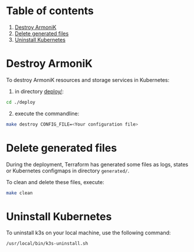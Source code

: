 # Table of contents

1. [Destroy ArmoniK](#destroy-armonik)
2. [Delete generated files](#delete-generated-files)
3. [Uninstall Kubernetes](#uninstall-kubernetes)

# Destroy ArmoniK <a name="destroy-armonik"></a>

To destroy ArmoniK resources and storage services in Kubernetes:

1. in directory [deploy/](../deploy):

```bash
cd ./deploy
```

2. execute the commandline:

```bash
make destroy CONFIG_FILE=<Your configuration file> 
```

# Delete generated files <a name="delete-generated-files"></a>

During the deployment, Terraform has generated some files as logs, states or Kubernetes configmaps in
directory `generated/`.

To clean and delete these files, execute:

```bash
make clean
```

# Uninstall Kubernetes <a name="uninstall-kubernetes"></a>

To uninstall k3s on your local machine, use the following command:

```bash
/usr/local/bin/k3s-uninstall.sh
```